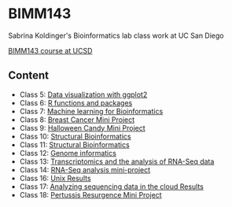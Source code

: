 # BIMM143
Sabrina Koldinger's 
Bioinformatics lab class work at UC San Diego

[BIMM143 course at UCSD](https://bioboot.github.io/bimm143_W24/)

## Content
- Class 5: [Data visualization with ggplot2](https://github.com/SKolding/BIMM143/blob/main/Class5/class5.pdf)
- Class 6: [R functions and packages](https://github.com/SKolding/BIMM143/blob/main/Class06/Class6.pdf)
- Class 7: [Machine learning for Bioinformatics](https://github.com/SKolding/BIMM143/blob/main/Class7/Class-7.pdf)
- Class 8: [Breast Cancer Mini Project](https://github.com/SKolding/BIMM143/blob/main/Class8/Class8.pdf)
- Class 9: [Halloween Candy Mini Project](https://github.com/SKolding/BIMM143/blob/main/Class9/Class9.pdf)
- Class 10: [Structural Bioinformatics](https://github.com/SKolding/BIMM143/blob/main/Class10/class10.pdf)
- Class 11: [Structural Bioinformatics](https://github.com/SKolding/BIMM143/blob/main/Class11/Class11.pdf)
- Class 12: [Genome informatics](https://github.com/SKolding/BIMM143/blob/main/Class12/Class-12-Homework-Q13-and-14.pdf)
- Class 13: [Transcriptomics and the analysis of RNA-Seq data](https://github.com/SKolding/BIMM143/blob/main/Class13/Class13.pdf)
- Class 14: [RNA-Seq analysis mini-project](https://github.com/SKolding/BIMM143/blob/main/Class14/Class14.pdf)
- Class 16: [Unix Results](https://github.com/SKolding/BIMM143/blob/main/Class16/class.pdf)
- Class 17: [Analyzing sequencing data in the cloud Results](https://github.com/SKolding/BIMM143/blob/main/Class17/Class17.pdf)
- Class 18: [Pertussis Resurgence Mini Project](https://github.com/SKolding/BIMM143/blob/main/Class18/Class18.pdf)
  
